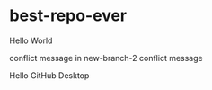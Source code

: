 # best-repo-ever
Hello World

conflict message in new-branch-2
conflict message

Hello GitHub Desktop